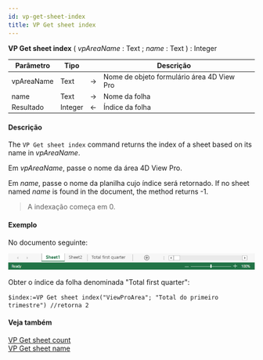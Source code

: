 ```yaml
---
id: vp-get-sheet-index
title: VP Get sheet index
---
```


<!-- REF #_method_.VP Get sheet index.Syntax -->

**VP Get sheet index** ( _vpAreaName_ : Text ; _name_ : Text ) : Integer<!-- END REF -->

<!-- REF #_method_.VP Get sheet index.Params -->

| Parâmetro  | Tipo    |    | Descrição                                  |                  |
| ---------- | ------- | -- | ------------------------------------------ | ---------------- |
| vpAreaName | Text    | -> | Nome de objeto formulário área 4D View Pro |                  |
| name       | Text    | -> | Nome da folha                              |                  |
| Resultado  | Integer | <- | Índice da folha                            | <!-- END REF --> |

#### Descrição

The `VP Get sheet index` command <!-- REF #_method_.VP Get sheet index.Summary -->returns the index of a sheet based on its name in _vpAreaName_.<!-- END REF -->

Em _vpAreaName_, passe o nome da área 4D View Pro.

Em _name_, passe o nome da planilha cujo índice será retornado. If no sheet named _name_ is found in the document, the method returns -1.

> A indexação começa em 0.

#### Exemplo

No documento seguinte:

![](../../assets/en/ViewPro/vp-sheet-index-name.png)

Obter o índice da folha denominada "Total first quarter":

```4d
$index:=VP Get sheet index("ViewProArea"; "Total do primeiro trimestre") //retorna 2
```

#### Veja também

[VP Get sheet count](vp-get-sheet-count.md)<br/>
[VP Get sheet name](vp-get-sheet-name.md)
